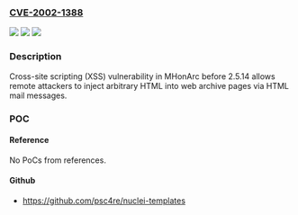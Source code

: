 ### [CVE-2002-1388](https://cve.mitre.org/cgi-bin/cvename.cgi?name=CVE-2002-1388)
![](https://img.shields.io/static/v1?label=Product&message=n%2Fa&color=blue)
![](https://img.shields.io/static/v1?label=Version&message=n%2Fa&color=blue)
![](https://img.shields.io/static/v1?label=Vulnerability&message=n%2Fa&color=brighgreen)

### Description

Cross-site scripting (XSS) vulnerability in MHonArc before 2.5.14 allows remote attackers to inject arbitrary HTML into web archive pages via HTML mail messages.

### POC

#### Reference
No PoCs from references.

#### Github
- https://github.com/psc4re/nuclei-templates

